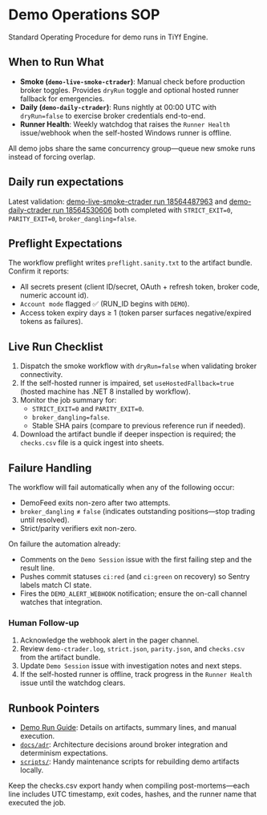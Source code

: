 # Demo Operations SOP

Standard Operating Procedure for demo runs in TiYf Engine.

## When to Run What

- **Smoke (`demo-live-smoke-ctrader`)**: Manual check before production broker toggles. Provides `dryRun` toggle and optional hosted runner fallback for emergencies.
- **Daily (`demo-daily-ctrader`)**: Runs nightly at 00:00 UTC with `dryRun=false` to exercise broker credentials end-to-end.
- **Runner Health**: Weekly watchdog that raises the `Runner Health` issue/webhook when the self-hosted Windows runner is offline.

All demo jobs share the same concurrency group—queue new smoke runs instead of forcing overlap.

## Daily run expectations

Latest validation: [demo-live-smoke-ctrader run 18564487963](https://github.com/xforscom/TIYF.ENGINE/actions/runs/18564487963) and [demo-daily-ctrader run 18564530606](https://github.com/xforscom/TIYF.ENGINE/actions/runs/18564530606) both completed with `STRICT_EXIT=0`, `PARITY_EXIT=0`, `broker_dangling=false`.

## Preflight Expectations

The workflow preflight writes `preflight.sanity.txt` to the artifact bundle. Confirm it reports:

- All secrets present (client ID/secret, OAuth + refresh token, broker code, numeric account id).
- `Account mode` flagged ✅ (RUN_ID begins with `DEMO`).
- Access token expiry days ≥ 1 (token parser surfaces negative/expired tokens as failures).

## Live Run Checklist

1. Dispatch the smoke workflow with `dryRun=false` when validating broker connectivity.
2. If the self-hosted runner is impaired, set `useHostedFallback=true` (hosted machine has .NET 8 installed by workflow).
3. Monitor the job summary for:
	- `STRICT_EXIT=0` and `PARITY_EXIT=0`.
	- `broker_dangling=false`.
	- Stable SHA pairs (compare to previous reference run if needed).
4. Download the artifact bundle if deeper inspection is required; the `checks.csv` file is a quick ingest into sheets.

## Failure Handling

The workflow will fail automatically when any of the following occur:

- DemoFeed exits non-zero after two attempts.
- `broker_dangling` ≠ `false` (indicates outstanding positions—stop trading until resolved).
- Strict/parity verifiers exit non-zero.

On failure the automation already:

- Comments on the `Demo Session` issue with the first failing step and the result line.
- Pushes commit statuses `ci:red` (and `ci:green` on recovery) so Sentry labels match CI state.
- Fires the `DEMO_ALERT_WEBHOOK` notification; ensure the on-call channel watches that integration.

### Human Follow-up

1. Acknowledge the webhook alert in the pager channel.
2. Review `demo-ctrader.log`, `strict.json`, `parity.json`, and `checks.csv` from the artifact bundle.
3. Update `Demo Session` issue with investigation notes and next steps.
4. If the self-hosted runner is offline, track progress in the `Runner Health` issue until the watchdog clears.

## Runbook Pointers

- [Demo Run Guide](DEMO-RUN.md): Details on artifacts, summary lines, and manual execution.
- [`docs/adr`](../docs/adr): Architecture decisions around broker integration and determinism expectations.
- [`scripts/`](../scripts): Handy maintenance scripts for rebuilding demo artifacts locally.

Keep the checks.csv export handy when compiling post-mortems—each line includes UTC timestamp, exit codes, hashes, and the runner name that executed the job.